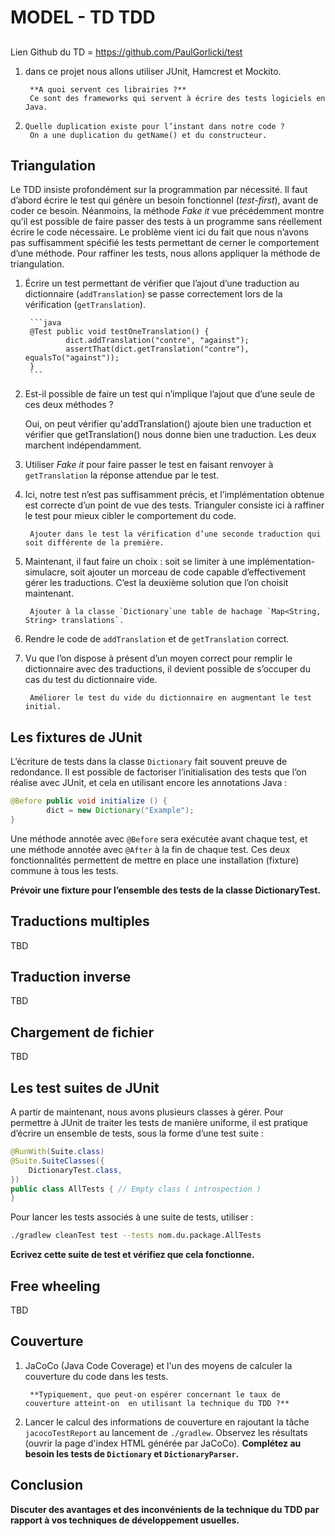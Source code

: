 # MODEL - TD TDD

## 

Lien Github du TD = https://github.com/PaulGorlicki/test

1. dans ce projet nous allons utiliser JUnit, Hamcrest et Mockito.

        **A quoi servent ces librairies ?**
        Ce sont des frameworks qui servent à écrire des tests logiciels en Java.


5.     Quelle duplication existe pour l’instant dans notre code ?
        On a une duplication du getName() et du constructeur.
    

## Triangulation

Le TDD insiste profondément sur la programmation par nécessité. Il faut d’abord écrire le test qui génère un besoin fonctionnel (*test-first*), avant de coder ce besoin. Néanmoins, la méthode *Fake it* vue précédemment montre qu’il est possible de faire passer des tests à un programme sans réellement écrire le code nécessaire. Le problème vient ici du fait que nous n’avons pas suffisamment spécifié les tests permettant de cerner le comportement d’une méthode. Pour raffiner les tests, nous allons appliquer la méthode de triangulation.

1. Écrire un test permettant de vérifier que l’ajout d’une traduction au dictionnaire (`addTranslation`) se passe correctement lors de la vérification (`getTranslation`).

        ```java
        @Test public void testOneTranslation() {
                dict.addTranslation("contre", "against");
                assertThat(dict.getTranslation("contre"), equalsTo("against"));
        }
        ```

2. Est-il possible de faire un test qui n’implique l’ajout que d’une seule de ces deux méthodes ?

    Oui, on peut vérifier qu'addTranslation() ajoute bien une traduction et vérifier que getTranslation() nous donne bien une traduction. Les deux marchent indépendamment. 

3. Utiliser *Fake it* pour faire passer le test en faisant renvoyer à `getTranslation` la réponse attendue par le test.

4. Ici, notre test n’est pas suffisamment précis, et l’implémentation obtenue est correcte d’un point de vue des tests. Trianguler consiste ici à raffiner le test pour mieux cibler le comportement du code.

        Ajouter dans le test la vérification d’une seconde traduction qui soit différente de la première.

5. Maintenant, il faut faire un choix : soit se limiter à une implémentation-simulacre, soit ajouter un morceau de code capable d’effectivement gérer les traductions. C’est la deuxième solution que l’on choisit maintenant.

        Ajouter à la classe `Dictionary`une table de hachage `Map<String, String> translations`.

6. Rendre le code de `addTranslation` et de `getTranslation` correct.

7. Vu que l’on dispose à présent d’un moyen correct pour remplir le dictionnaire avec des traductions,
   il devient possible de s’occuper du cas du test du dictionnaire vide.

        Améliorer le test du vide du dictionnaire en augmentant le test initial.

## Les fixtures de JUnit

L’écriture de tests dans la classe `Dictionary` fait souvent preuve de redondance. Il est possible de factoriser l’initialisation des tests que l’on réalise avec JUnit, et cela en utilisant encore les annotations Java :

```java
@Before public void initialize () {
        dict = new Dictionary("Example");
}
```

Une méthode annotée avec `@Before` sera exécutée avant chaque test, et une méthode annotée avec `@After` à la fin de chaque test. Ces deux fonctionnalités permettent de mettre en place une installation (fixture) commune à tous les tests.

**Prévoir une fixture pour l’ensemble des tests de la classe DictionaryTest.**

## Traductions multiples

TBD

## Traduction inverse

TBD

## Chargement de fichier

TBD

## Les test suites de JUnit

A partir de maintenant, nous avons plusieurs classes à gérer. Pour permettre à JUnit de traiter les tests de manière uniforme, il est pratique d’écrire un ensemble de tests, sous la forme d’une test suite :

```java
@RunWith(Suite.class)
@Suite.SuiteClasses({
    DictionaryTest.class,
})
public class AllTests { // Empty class ( introspection )
}
```

Pour lancer les tests associés à une suite de tests, utiliser :

```sh
./gradlew cleanTest test --tests nom.du.package.AllTests
```

**Ecrivez cette suite de test et vérifiez que cela fonctionne.**

## Free wheeling

TBD

## Couverture

1. JaCoCo (Java Code Coverage) et l'un des moyens de calculer la couverture du code dans les tests.

        **Typiquement, que peut-on espérer concernant le taux de couverture atteint-on  en utilisant la technique du TDD ?**

2. Lancer le calcul des informations de couverture en rajoutant la tâche `jacocoTestReport` au lancement de `./gradlew`. Observez les résultats (ouvrir la page d'index HTML générée par JaCoCo). **Complétez au besoin les tests de `Dictionary` et `DictionaryParser`.**

## Conclusion

**Discuter des avantages et des inconvénients de la technique du TDD par rapport à vos techniques de développement usuelles.**